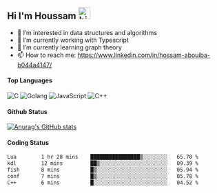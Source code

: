 ## Hi I'm Houssam <img src="https://user-images.githubusercontent.com/1303154/88677602-1635ba80-d120-11ea-84d8-d263ba5fc3c0.gif" width="28px" alt="hi">

- 👀 I’m interested in data structures and algorithms
- 🔭 I’m currently working with Typescript
- 🌱 I’m currently learning graph theory
- 📫 How to reach me: https://www.linkedin.com/in/hossam-abouiba-b044a4147/

#### Top Languages

![C](https://img.shields.io/badge/c-%2300599C.svg?style=for-the-badge&logo=c&logoColor=white)
![Golang](https://img.shields.io/badge/go-blue?style=for-the-badge&logo=Goland)
![JavaScript](https://img.shields.io/badge/javascript-%23323330.svg?style=for-the-badge&logo=javascript&logoColor=%23F7DF1E)
![C++](https://img.shields.io/badge/C%2B%2B-blue?style=for-the-badge&logo=C%2B%2B)


#### Github Status
[![Anurag's GitHub stats](https://github-readme-stats.vercel.app/api?username=0xhoussam&theme=tokyonight)](https://github.com/anuraghazra/github-readme-stats)

#### Coding Status
<!--START_SECTION:waka-->

```txt
Lua        1 hr 28 mins    ████████████████▒░░░░░░░░   65.70 %
kdl        12 mins         ██▒░░░░░░░░░░░░░░░░░░░░░░   09.39 %
fish       8 mins          █▒░░░░░░░░░░░░░░░░░░░░░░░   05.94 %
conf       7 mins          █▒░░░░░░░░░░░░░░░░░░░░░░░   05.78 %
C++        6 mins          █░░░░░░░░░░░░░░░░░░░░░░░░   04.52 %
```

<!--END_SECTION:waka-->
